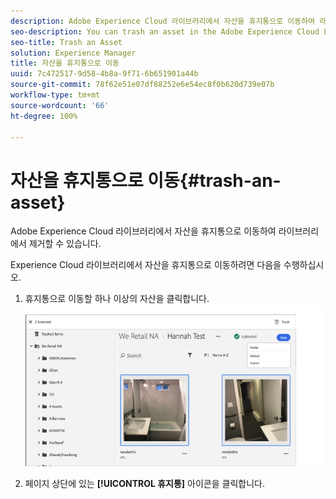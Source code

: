 ```yaml
---
description: Adobe Experience Cloud 라이브러리에서 자산을 휴지통으로 이동하여 라이브러리에서 제거할 수 있습니다.
seo-description: You can trash an asset in the Adobe Experience Cloud Library to remove it from the Library.
seo-title: Trash an Asset
solution: Experience Manager
title: 자산을 휴지통으로 이동
uuid: 7c472517-9d58-4b8a-9f71-6b651901a44b
source-git-commit: 78f62e51e07df88252e6e54ec8f0b620d739e07b
workflow-type: tm+mt
source-wordcount: '66'
ht-degree: 100%

---
```



# 자산을 휴지통으로 이동{#trash-an-asset}

Adobe Experience Cloud 라이브러리에서 자산을 휴지통으로 이동하여 라이브러리에서 제거할 수 있습니다.

Experience Cloud 라이브러리에서 자산을 휴지통으로 이동하려면 다음을 수행하십시오.

1. 휴지통으로 이동할 하나 이상의 자산을 클릭합니다. ![](assets/import_options_mulit_select_trash.png)

1. 페이지 상단에 있는 **[!UICONTROL 휴지통]** 아이콘을 클릭합니다.

